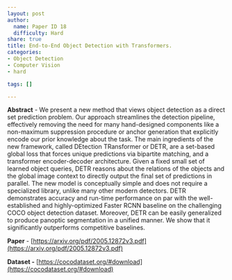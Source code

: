 ```yaml
---
layout: post
author:
  name: Paper ID 18
  difficulty: Hard
share: true
title: End-to-End Object Detection with Transformers.
categories:
- Object Detection
- Computer Vision
- hard

tags: []

---
```

**Abstract** - We present a new method that views object detection as a direct set prediction problem. Our approach streamlines the detection pipeline, effectively removing the need for many hand-designed components like a non-maximum suppression procedure or anchor generation that explicitly encode our prior knowledge about the task. The main ingredients of the new framework, called DEtection TRansformer or DETR, are a set-based global loss that forces unique predictions via bipartite matching, and a transformer encoder-decoder architecture. Given a fixed small set of learned object queries, DETR reasons about the relations of the objects and the global image context to directly output the final set of predictions in parallel. The new model is conceptually simple and does not require a specialized library, unlike many other modern detectors. DETR demonstrates accuracy and run-time performance on par with the well-established and highly-optimized Faster RCNN baseline on the challenging COCO object detection dataset. Moreover, DETR can be easily generalized to produce panoptic segmentation in a unified manner. We show that it significantly outperforms competitive baselines.

**Paper** - [https://arxiv.org/pdf/2005.12872v3.pdf](https://arxiv.org/pdf/2005.12872v3.pdf)

**Dataset -** [https://cocodataset.org/#download](https://cocodataset.org/#download)
    